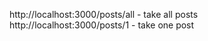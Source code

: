 http://localhost:3000/posts/all - take all posts 
<br>
http://localhost:3000/posts/1 - take one post 